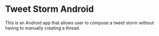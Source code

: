 # Tweet Storm Android
This is an Android app that allows user to compose a tweet storm without having to manually creating a thread.
